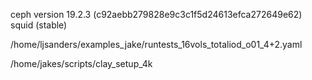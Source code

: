 ceph version 19.2.3 (c92aebb279828e9c3c1f5d24613efca272649e62) squid (stable)

/home/ljsanders/examples_jake/runtests_16vols_totaliod_o01_4+2.yaml

/home/jakes/scripts/clay_setup_4k
